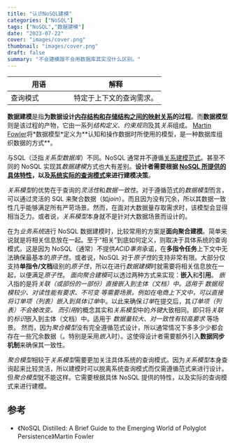 ```yaml
---
title: "认识NoSQL建模"
categories: ["NoSQL"]
tags: ["NoSQL","数据建模"]
date: "2023-07-22"
cover: "images/cover.png"
thumbnail: "images/cover.png"
draft: false
summary: "不会建模跟不会用数据库其实没什么区别。"
---
```


| 用语 <div style="width:8em"> | 解释 |
| ----------- | ----------- |
| 查询模式 | 特定于上下文的查询需求。 |


**数据建模**是指**为数据设计<u>内存结构和存储结构之间的映射关系</u>的过程**。而**数据模型**则是该过程的产物，它由一系列*结构定义*、*约束规则*及其*关系*组成。
[Martin Fowler](https://en.wikipedia.org/wiki/Martin_Fowler_(software_engineer))将*数据模型*定义为**认知和操作数据时所使用的模型，是一种数据库组织数据的方式**。

与SQL（泛指*关系型数据库*）不同。NoSQL 通常并不遵循[关系建模范式](https://en.wikipedia.org/wiki/Database_normalization)。甚至不同的 NoSQL 实现其*数据建模*方式也大有差别。**设计者需要根据 <u>NoSQL 所提供的具体特性</u>，以及<u>系统实际的查询模式</u>来进行建模决策**。

*关系模型*的优势在于查询的*灵活性*和*数据一致性*。对于遵循范式的*数据模型*而言，可以通过灵活的 SQL 来聚合数据（如*join*）。而且因为没有冗余，所以其数据一致性几乎能够满足所有严苛场景。然而，在面对大数据量存取需求时，该模型会显得相当乏力。或者说，*关系模型*本身就不是针对大数据场景而设计的。

在为*业务系统*进行 NoSQL 数据建模时，比较常用的方案是**面向聚合建模**。简单来说就是将相关信息放在一起。至于“相关”到底如何定义，则取决于具体系统的查询模式。这是因为 NoSQL（通常）不提供*ACID事务*承诺，在**多指令任务**上下文中无法确保最基本的*原子性*。或者说，NoSQL 对于*原子性*的支持非常有限。大部分仅支持**单指令/文档**级别的*原子性*，所以在进行*数据建模*时就需要将相关信息放在一起，以便满足*原子性*。
*面向聚合建模*可以透过两种方式来实现：**嵌入**和**引用**。
*嵌入*指的是将*关联（或部份的一部份）*直接嵌入到主体（文档）中。适用于 *数据规模较少*、*对读性能有要求*、*不可变* 等需要场景。例如在电商上下文中，可以直接将*订单项（列表）*嵌入到具体*订单*中。以此来确保*订单*在提交后，其*订单项（列表）*不会被改变。
而*引用*的概念其实和*关系模型*中的*外键*大致相同。即只将*关联*的*标识*嵌入到主体（文档）中。适用于 *数据量较大*、*对一致性有较高要求* 等场景。
然而，因为*聚合模型*没有完全遵循范式设计，所以通常情况下多多少少都会存在一些冗余数据（。特别是采用*嵌入*时）。这使得设计者需要额外引入**数据同步机制**来确保其一致性。

*聚合模型*相较于*关系模型*需要更加关注具体系统的查询模式。因为*关系模型*本身查询起来比较灵活，所以建模时可以脱离系统查询模式而仅需遵循范式来进行设计。但*聚合模型*就不能这样。它需要根据具体 NoSQL 提供的特性，以及实际的查询模式来进行建模。

## 参考
- 《NoSQL Distilled: A Brief Guide to the Emerging World of Polyglot Persistence》Martin Fowler
